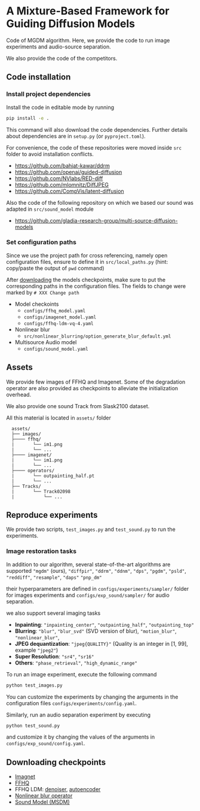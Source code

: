 # A Mixture-Based Framework for Guiding Diffusion Models

Code of MGDM algorithm.
Here, we provide the code to run image experiments and audio-source separation.

We also provide the code of the competitors.


## Code installation

### Install project dependencies

Install the code in editable mode by running

```bash
pip install -e .
```

This command will also download the code dependencies.
Further details about dependencies are in ``setup.py`` (or ``pyproject.toml``).

For convenience, the code of these repositories were moved inside ``src`` folder to avoid installation conflicts.

- https://github.com/bahjat-kawar/ddrm
- https://github.com/openai/guided-diffusion
- https://github.com/NVlabs/RED-diff
- https://github.com/mlomnitz/DiffJPEG
- https://github.com/CompVis/latent-diffusion

Also the code of the following repository on which we based our sound was adapted in ``src/sound_model`` module
- https://github.com/gladia-research-group/multi-source-diffusion-models


### Set configuration paths

Since we use the project path for cross referencing, namely open configuration files, ensure to define it in ``src/local_paths.py`` (hint: copy/paste the output of ``pwd`` command)

After [downloading](#downloading-checkpoints) the models checkpoints, make sure to put the corresponding paths in the configuration files.
The fields to change were marked by ``# XXX Change path``

- Model checkoints
  - ``configs/ffhq_model.yaml``
  - ``configs/imagenet_model.yaml``
  - ``configs/ffhq-ldm-vq-4.yaml``
- Nonlinear blur
  - ``src/nonlinear_blurring/option_generate_blur_default.yml``
- Multisource Audio model
  - ``configs/sound_model.yaml``


## Assets

We provide few images of FFHQ and Imagenet.
Some of the degradation operator are also provided as checkpoints to alleviate the initialization overhead.

We also provide one sound Track from Slask2100 dataset.

All this material is located in ``assets/`` folder

```
  assets/
  ├── images/
  ├──── ffhq/
  |       └── im1.png
  |       └── ...
  ├──── imagenet/
  |       └── im1.png
  |       └── ...
  ├──── operators/
  |       └── outpainting_half.pt
  |       └── ...
  ├── Tracks/
  |       └── Track02098
  |           └── ...
```


## Reproduce experiments

We provide two scripts, ``test_images.py`` and ``test_sound.py`` to run the experiments.

### Image restoration tasks

In addition to our algorithm, several state-of-the-art algorithms are supported
``"mgdm"`` (ours), ``"diffpir"``, ``"ddrm"``, ``"ddnm"``, ``"dps"``, ``"pgdm"``, ``"psld"``, ``"reddiff"``, ``"resample"``, ``"daps"`` ``"pnp_dm"``

their hyperparameters are defined in ``configs/experiments/sampler/`` folder for images experiments and ``configs/exp_sound/sampler/`` for audio separation.

we also support several imaging tasks

- **Inpainting**: ``"inpainting_center"``, ``"outpainting_half"``, ``"outpainting_top"``
- **Blurring**: ``"blur"``,  ``"blur_svd"`` (SVD version of blur), ``"motion_blur"``,  ``"nonlinear_blur"``,
- **JPEG dequantization**:  ``"jpeg{QUALITY}"`` (Quality is an integer in [1, 99], example ``"jpeg2"``)
- **Super Resolution**: ``"sr4"``, ``"sr16"``
- **Others**: ``"phase_retrieval"``, ``"high_dynamic_range"``

To run an image experiment, execute the following command

```bash
python test_images.py
```

You can customize the experiments by changing the arguments in the configuration files ``configs/experiments/config.yaml``.

Similarly, run an audio separation experiment by executing

```bash
python test_sound.py
```

and customize it by changing the values of the arguments in ``configs/exp_sound/config.yaml``.


## Downloading checkpoints

- [Imagnet](https://github.com/openai/guided-diffusion)
- [FFHQ](https://github.com/DPS2022/diffusion-posterior-sampling)
- FFHQ LDM: [denoiser](https://ommer-lab.com/files/latent-diffusion/ffhq.zip), [autoencoder](https://ommer-lab.com/files/latent-diffusion/vq-f4.zip)
- [Nonlinear blur operator](https://drive.google.com/file/d/1xUvRmusWa0PaFej1Kxu11Te33v0JvEeL/view?usp=drive_link)
- [Sound Model (MSDM)](https://github.com/gladia-research-group/multi-source-diffusion-models/blob/main/ckpts/README.md)